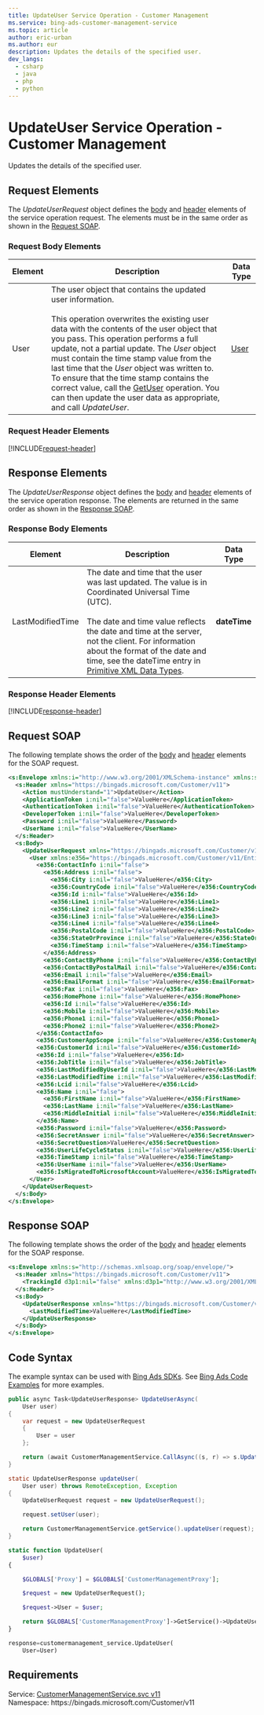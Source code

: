 ```yaml
---
title: UpdateUser Service Operation - Customer Management
ms.service: bing-ads-customer-management-service
ms.topic: article
author: eric-urban
ms.author: eur
description: Updates the details of the specified user.
dev_langs: 
  - csharp
  - java
  - php
  - python
---
```

# UpdateUser Service Operation - Customer Management
Updates the details of the specified user.

## <a name="request"></a>Request Elements
The *UpdateUserRequest* object defines the [body](#request-body) and [header](#request-header) elements of the service operation request. The elements must be in the same order as shown in the [Request SOAP](#request-soap). 

### <a name="request-body"></a>Request Body Elements


|Element|Description|Data Type|
|-----------|---------------|-------------|
|<a name="user"></a>User|The user object that contains the updated user information.<br /><br />This operation overwrites the existing user data with the contents of the user object that you pass. This operation performs a full update, not a partial update. The *User* object must contain the time stamp value from the last time that the *User* object was written to. To ensure that the time stamp contains the correct value, call the [GetUser](getuser.md) operation. You can then update the user data as appropriate, and call *UpdateUser*.|[User](user.md)|

### <a name="request-header"></a>Request Header Elements
[!INCLUDE[request-header](./includes/request-header.md)]

## <a name="response"></a>Response Elements
The *UpdateUserResponse* object defines the [body](#response-body) and [header](#response-header) elements of the service operation response. The elements are returned in the same order as shown in the [Response SOAP](#response-soap).

### <a name="response-body"></a>Response Body Elements


|Element|Description|Data Type|
|-----------|---------------|-------------|
|<a name="lastmodifiedtime"></a>LastModifiedTime|The date and time that the user was last updated. The value is in Coordinated Universal Time (UTC).<br/><br/> The date and time value reflects the date and time at the server, not the client. For information about the format of the date and time, see the dateTime entry in [Primitive XML Data Types](https://go.microsoft.com/fwlink/?linkid=859198).|**dateTime**|

### <a name="response-header"></a>Response Header Elements
[!INCLUDE[response-header](./includes/response-header.md)]

## <a name="request-soap"></a>Request SOAP
The following template shows the order of the [body](#request-body) and [header](#request-header) elements for the SOAP request.

```xml
<s:Envelope xmlns:i="http://www.w3.org/2001/XMLSchema-instance" xmlns:s="http://schemas.xmlsoap.org/soap/envelope/">
  <s:Header xmlns="https://bingads.microsoft.com/Customer/v11">
    <Action mustUnderstand="1">UpdateUser</Action>
    <ApplicationToken i:nil="false">ValueHere</ApplicationToken>
    <AuthenticationToken i:nil="false">ValueHere</AuthenticationToken>
    <DeveloperToken i:nil="false">ValueHere</DeveloperToken>
    <Password i:nil="false">ValueHere</Password>
    <UserName i:nil="false">ValueHere</UserName>
  </s:Header>
  <s:Body>
    <UpdateUserRequest xmlns="https://bingads.microsoft.com/Customer/v11">
      <User xmlns:e356="https://bingads.microsoft.com/Customer/v11/Entities" i:nil="false">
        <e356:ContactInfo i:nil="false">
          <e356:Address i:nil="false">
            <e356:City i:nil="false">ValueHere</e356:City>
            <e356:CountryCode i:nil="false">ValueHere</e356:CountryCode>
            <e356:Id i:nil="false">ValueHere</e356:Id>
            <e356:Line1 i:nil="false">ValueHere</e356:Line1>
            <e356:Line2 i:nil="false">ValueHere</e356:Line2>
            <e356:Line3 i:nil="false">ValueHere</e356:Line3>
            <e356:Line4 i:nil="false">ValueHere</e356:Line4>
            <e356:PostalCode i:nil="false">ValueHere</e356:PostalCode>
            <e356:StateOrProvince i:nil="false">ValueHere</e356:StateOrProvince>
            <e356:TimeStamp i:nil="false">ValueHere</e356:TimeStamp>
          </e356:Address>
          <e356:ContactByPhone i:nil="false">ValueHere</e356:ContactByPhone>
          <e356:ContactByPostalMail i:nil="false">ValueHere</e356:ContactByPostalMail>
          <e356:Email i:nil="false">ValueHere</e356:Email>
          <e356:EmailFormat i:nil="false">ValueHere</e356:EmailFormat>
          <e356:Fax i:nil="false">ValueHere</e356:Fax>
          <e356:HomePhone i:nil="false">ValueHere</e356:HomePhone>
          <e356:Id i:nil="false">ValueHere</e356:Id>
          <e356:Mobile i:nil="false">ValueHere</e356:Mobile>
          <e356:Phone1 i:nil="false">ValueHere</e356:Phone1>
          <e356:Phone2 i:nil="false">ValueHere</e356:Phone2>
        </e356:ContactInfo>
        <e356:CustomerAppScope i:nil="false">ValueHere</e356:CustomerAppScope>
        <e356:CustomerId i:nil="false">ValueHere</e356:CustomerId>
        <e356:Id i:nil="false">ValueHere</e356:Id>
        <e356:JobTitle i:nil="false">ValueHere</e356:JobTitle>
        <e356:LastModifiedByUserId i:nil="false">ValueHere</e356:LastModifiedByUserId>
        <e356:LastModifiedTime i:nil="false">ValueHere</e356:LastModifiedTime>
        <e356:Lcid i:nil="false">ValueHere</e356:Lcid>
        <e356:Name i:nil="false">
          <e356:FirstName i:nil="false">ValueHere</e356:FirstName>
          <e356:LastName i:nil="false">ValueHere</e356:LastName>
          <e356:MiddleInitial i:nil="false">ValueHere</e356:MiddleInitial>
        </e356:Name>
        <e356:Password i:nil="false">ValueHere</e356:Password>
        <e356:SecretAnswer i:nil="false">ValueHere</e356:SecretAnswer>
        <e356:SecretQuestion>ValueHere</e356:SecretQuestion>
        <e356:UserLifeCycleStatus i:nil="false">ValueHere</e356:UserLifeCycleStatus>
        <e356:TimeStamp i:nil="false">ValueHere</e356:TimeStamp>
        <e356:UserName i:nil="false">ValueHere</e356:UserName>
        <e356:IsMigratedToMicrosoftAccount>ValueHere</e356:IsMigratedToMicrosoftAccount>
      </User>
    </UpdateUserRequest>
  </s:Body>
</s:Envelope>
```

## <a name="response-soap"></a>Response SOAP
The following template shows the order of the [body](#response-body) and [header](#response-header) elements for the SOAP response.

```xml
<s:Envelope xmlns:s="http://schemas.xmlsoap.org/soap/envelope/">
  <s:Header xmlns="https://bingads.microsoft.com/Customer/v11">
    <TrackingId d3p1:nil="false" xmlns:d3p1="http://www.w3.org/2001/XMLSchema-instance">ValueHere</TrackingId>
  </s:Header>
  <s:Body>
    <UpdateUserResponse xmlns="https://bingads.microsoft.com/Customer/v11">
      <LastModifiedTime>ValueHere</LastModifiedTime>
    </UpdateUserResponse>
  </s:Body>
</s:Envelope>
```

## <a name="example"></a>Code Syntax
The example syntax can be used with [Bing Ads SDKs](../guides/client-libraries.md). See [Bing Ads Code Examples](../guides/code-examples.md) for more examples.
```csharp
public async Task<UpdateUserResponse> UpdateUserAsync(
    User user)
{
    var request = new UpdateUserRequest
    {
        User = user
    };

    return (await CustomerManagementService.CallAsync((s, r) => s.UpdateUserAsync(r), request));
}
```
```java
static UpdateUserResponse updateUser(
    User user) throws RemoteException, Exception
{
    UpdateUserRequest request = new UpdateUserRequest();

    request.setUser(user);

    return CustomerManagementService.getService().updateUser(request);
}
```
```php
static function UpdateUser(
    $user)
{

    $GLOBALS['Proxy'] = $GLOBALS['CustomerManagementProxy'];

    $request = new UpdateUserRequest();

    $request->User = $user;

    return $GLOBALS['CustomerManagementProxy']->GetService()->UpdateUser($request);
}
```
```python
response=customermanagement_service.UpdateUser(
    User=User)
```

## Requirements
Service: [CustomerManagementService.svc v11](https://clientcenter.api.bingads.microsoft.com/Api/CustomerManagement/v11/CustomerManagementService.svc)  
Namespace: https\://bingads.microsoft.com/Customer/v11  

